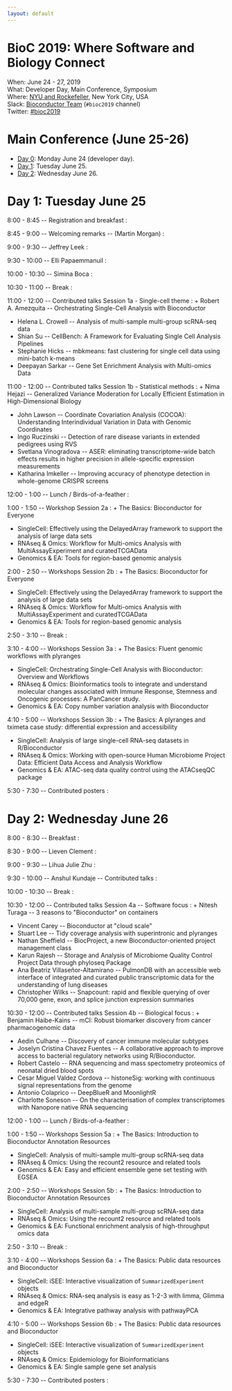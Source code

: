 ```yaml
---
layout: default
---
```


# BioC 2019: Where Software and Biology Connect

When: June 24 - 27, 2019<br />
What: Developer Day, Main Conference, Symposium<br />
Where: [NYU and Rockefeller][venue], New York City, USA<br />
Slack: [Bioconductor Team][] (`#bioc2019` channel)<br />
Twitter: [#bioc2019][tweet]<br />

[tweet]: https://twitter.com/hashtag/bioc2019?f=tweets
[venue]: ./travel-accommodations
[Bioconductor Team]: https://bioc-community.herokuapp.com/


# Main Conference (June 25-26)
* [Day 0][0]: Monday June 24 (developer day).
* [Day 1](#day-1-tuesday-june-25): Tuesday June 25.
* [Day 2](#day-2-wednesday-june-26): Wednesday June 26.

[0]: https://bioc2019.bioconductor.org/schedule-developer-day

# Day 1: Tuesday June 25

<!--
Logistics:

- Start your [course AMI][]
- Join the [bioc-community slack][]
-->

[course AMI]: https://courses.bioconductor.org
[bioc-community slack]: https://bioc-community.herokuapp.com/

8:00 - 8:45 -- Registration and breakfast
: 

8:45 - 9:00 -- Welcoming remarks -- (Martin Morgan)
: 

9:00 - 9:30 -- Jeffrey Leek
: 

9:30 - 10:00 -- Elli Papaemmanuil
: 

10:00 - 10:30  -- Simina Boca
: 

10:30 - 11:00 -- Break
: 

11:00 - 12:00 -- Contributed talks Session 1a - Single-cell theme
: + Robert A. Amezquita -- Orchestrating Single-Cell Analysis with Bioconductor
  + Helena L. Crowell -- Analysis of multi-sample multi-group scRNA-seq data
  + Shian Su -- CellBench: A Framework for Evaluating Single Cell Analysis Pipelines
  + Stephanie Hicks -- mbkmeans: fast clustering for single cell data using mini-batch k-means
  + Deepayan Sarkar -- Gene Set Enrichment Analysis with Multi-omics Data

11:00 - 12:00 -- Contributed talks Session 1b - Statistical methods
: + Nima Hejazi -- Generalized Variance Moderation for Locally Efficient Estimation in High-Dimensional Biology
  + John Lawson -- Coordinate Covariation Analysis (COCOA): Understanding Interindividual Variation in Data with Genomic Coordinates
  + Ingo Ruczinski -- Detection of rare disease variants in extended pedigrees using RVS
  + Svetlana Vinogradova -- ASER: eliminating transcriptome-wide batch effects results in higher precision in allele-specific expression measurements
  + Katharina Imkeller -- Improving accuracy of phenotype detection in whole-genome CRISPR screens

12:00 - 1:00 -- Lunch / Birds-of-a-feather
: 

1:00 - 1:50 --  Workshop Session 2a
: + The Basics: Bioconductor for Everyone
  + SingleCell: Effectively using the DelayedArray framework to support the analysis of large data sets
  + RNAseq & Omics: Workflow for Multi-omics Analysis with MultiAssayExperiment and curatedTCGAData
  + Genomics & EA: Tools for region-based genomic analysis

2:00 - 2:50 --  Workshops Session 2b
: + The Basics: Bioconductor for Everyone
  + SingleCell: Effectively using the DelayedArray framework to support the analysis of large data sets
  + RNAseq & Omics: Workflow for Multi-omics Analysis with MultiAssayExperiment and curatedTCGAData
  + Genomics & EA: Tools for region-based genomic analysis

2:50 - 3:10 -- Break
: 

3:10 - 4:00 --  Workshops Session 3a
: + The Basics: Fluent genomic workflows with plyranges
  + SingleCell: Orchestrating Single-Cell Analysis with Bioconductor: Overview and Workflows
  + RNAseq & Omics: Bioinformatics tools to integrate and understand molecular changes associated with Immune Response, Stemness and Oncogenic processes: A PanCancer study.
  + Genomics & EA: Copy number variation analysis with Bioconductor

4:10 - 5:00 --  Workshops Session 3b
: + The Basics: A plyranges and tximeta case study: differential expression and accessibility
  + SingleCell: Analysis of large single-cell RNA-seq datasets in R/Bioconductor
  + RNAseq & Omics: Working with open-source Human Microbiome Project Data: Efficient Data Access and Analysis Workflow
  + Genomics & EA: ATAC-seq data quality control using the ATACseqQC package

5:30 - 7:30 -- Contributed posters
: 

# Day 2: Wednesday June 26

8:00 - 8:30 -- Breakfast
: 

8:30 - 9:00 -- Lieven Clement
: 

9:00 - 9:30 -- Lihua Julie Zhu
: 

9:30 - 10:00 -- Anshul Kundaje --  Contributed talks
: 

10:00 - 10:30 -- Break
: 

10:30 - 12:00  --  Contributed talks Session 4a -- Software focus
: + Nitesh Turaga -- 3 reasons to "Bioconductor" on containers
  + Vincent Carey -- Bioconductor at "cloud scale"
  + Stuart Lee -- Tidy coverage analysis with superintronic and plyranges
  + Nathan Sheffield -- BiocProject, a new Bioconductor-oriented project management class
  + Karun Rajesh -- Storage and Analysis of Microbiome Quality Control Project Data through phyloseq Package
  + Ana Beatriz Villaseñor-Altamirano -- PulmonDB with an accessible web interface of integrated and curated public transcriptomic data for the understanding of lung diseases
  + Christopher Wilks -- Snapcount: rapid and flexible querying of over 70,000 gene, exon, and splice junction expression summaries

10:30 - 12:00  --  Contributed talks Session 4b -- Biological focus
: + Benjamin Haibe-Kains -- mCI: Robust biomarker discovery from cancer pharmacogenomic data
  + Aedin Culhane -- Discovery of cancer immune molecular subtypes
  + Joselyn Cristina Chavez Fuentes -- A collaborative approach to improve access to bacterial regulatory networks using R/Bioconductor.
  + Robert Castelo -- RNA sequencing and mass spectometry proteomics of neonatal dried blood spots
  + Cesar Miguel Valdez Cordova -- histoneSig: working with continuous signal representations from the genome
  + Antonio Colaprico -- DeepBlueR and MoonlightR
  + Charlotte Soneson -- On the characterisation of complex transcriptomes with Nanopore native RNA sequencing

12:00 - 1:00 -- Lunch / Birds-of-a-feather
: 

1:00 - 1:50 -- Workshops Session 5a
: + The Basics: Introduction to Bioconductor Annotation Resources
  + SingleCell: Analysis of multi-sample multi-group scRNA-seq data
  + RNAseq & Omics: Using the recount2 resource and related tools
  + Genomics & EA: Easy and efficient ensemble gene set testing with EGSEA

2:00 - 2:50 -- Workshops Session 5b
: + The Basics: Introduction to Bioconductor Annotation Resources
  + SingleCell: Analysis of multi-sample multi-group scRNA-seq data
  + RNAseq & Omics: Using the recount2 resource and related tools
  + Genomics & EA: Functional enrichment analysis of high-throughput omics data

2:50 - 3:10 -- Break
: 

3:10 - 4:00 -- Workshops Session 6a
: + The Basics: Public data resources and Bioconductor
  + SingleCell: iSEE: Interactive visualization of `SummarizedExperiment` objects
  + RNAseq & Omics: RNA-seq analysis is easy as 1-2-3 with limma, Glimma and edgeR
  + Genomics & EA: Integrative pathway analysis with pathwayPCA

4:10 - 5:00 -- Workshops Session 6b
: + The Basics: Public data resources and Bioconductor
  + SingleCell: iSEE: Interactive visualization of `SummarizedExperiment` objects
  + RNAseq & Omics: Epidemiology for Bioinformaticians
  + Genomics & EA: Single sample gene set analysis

5:30 - 7:30 -- Contributed posters
: 
